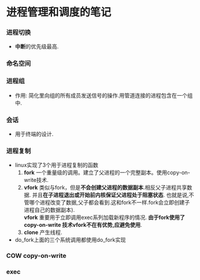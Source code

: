 # 进程管理和调度的笔记  


### 进程切换
*    **中断**的优先级最高.

### 命名空间

### 进程组
*    作用: 简化里向组的所有成员发送信号的操作.用管道连接的进程包含在一个组中.

### 会话
*    用于终端的设计.

### 进程复制
*   linux实现了3个用于进程复制的函数
    1.   **fork** 一个重量级的调用。建立了父进程的一个完整副本。使用copy-on-write技术.
    2.   **vfork** 类似与fork，但是**不会创建父进程的数据副本**.相反父子进程共享数据. 并且**在子进程退出或开始前内核保证父进程处于阻塞状态**.
        也就是说,不管哪个进程改变了数据,父子都会看到.这和fork不一样.fork会立即创建子进程自己的数据副本).  
        __vfork__ 重要用于立即调用exec系列加载新程序的情况.
        __由于fork使用了copy-on-write 技术vfork不在有优势,应避免使用__. 
    3.   **clone** 产生线程.
*    do_fork上面的三个系统调用都使用do_fork实现


### COW copy-on-write


### exec  
